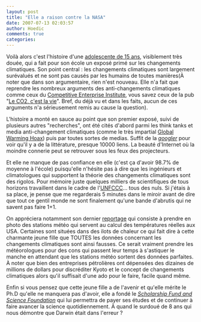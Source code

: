 ```yaml
---
layout: post
title: "Elle a raison contre la NASA"
date: 2007-07-13 02:03:57
author: Hoedic
comments: true
categories: 
---
```



Voilà alors c'est l'histoire d'une [adolescente de 15 ans](http://home.earthlink.net/~ponderthemaunder/), visiblement très douée, qui a fait pour son école un exposé primé sur les changements climatiques. Son point central : les changements climatiques sont largement surévalués et ne sont pas causés par les humains de toutes manières(À noter que dans son argumentaire, rien n'est nouveau. Elle n'a fait que reprendre les nombreux arguments des anti-changements climatiques comme ceux du [Competitive Enterprise Institute](http://www.cei.org/), vous savez ceux de la pub "[Le CO2, c'est la vie](http://youtube.com/results?search_query=Competitive+Enterprise+Institute&search=)". Bref, du déjà vu et dans les faits, aucun de ces arguments n'a sérieusement remis au cause la question).

L'histoire a monté en sauce au point que son premier exposé, suivi de plusieurs autres "recherches", ont été cités d'abord parmi les think tanks et media anti-changement climatiques (comme le très impartial [Global Warming Hoax](http://www.globalwarminghoax.com/)) puis par toutes sortes de medias. Suffit de la [*googler*](http://www.google.ca/search?hl=en&q=%22Kristen+Byrnes%22+&btnG=Search&meta=) pour voir qu'il y a de la littérature, presque 10000 liens. La beauté d'Internet où la moindre connerie peut se retrouver sous les feux des projecteurs.

Et elle ne manque de pas confiance en elle (c'est ça d'avoir 98.7% de moyenne à l'école) puisqu'elle n'hésite pas à dire que les ingénieurs et climatologues qui supportent la théorie des changements climatiques sont des rigolos. Pour mémoire juste quelques milliers de scientifiques de tous horizons travaillent dans le cadre de l'[UNFCCC](http://unfccc.int/)... tous des nuls. Si j'étais à sa place, je pense que me regarderais 5 minutes dans le miroir avant de dire que tout ce gentil monde ne sont finalement qu'une bande d'abrutis qui ne savent pas faire 1+1.

On appréciera notamment son dernier [reportage](http://www.globalwarminghoax.com/e107_plugins/content/content.php?content.7.1) qui consiste à prendre en photo des stations météo qui servent au calcul des températures réelles aux USA. Certaines sont situées dans des ilots de chaleur ce qui fait dire à cette charmante jeune fille que TOUTES les données concernant les changements climatiques sont ainsi fausses. Ce serait vraiment prendre les météorologues pour des cons qui passent leur temps à s'astiquer le manche en attendant que les stations météo sortent des données parfaites. À noter que bien des entreprises pétrolières ont dépensées des dizaines de millions de dollars pour discréditer Kyoto et le concept de changements climatiques alors qu'il suffisait d'une ado pour le faire, facile quand même.

Enfin si vous pensez que cette jeune fille a de l'avenir et qu'elle mérite le Ph.D qu'elle ne manquera pas d'avoir, elle a fondé le *[Scholarship Fund and Science Foundation](http://home.earthlink.net/~ponderthemaunder/id26.html)* qui lui permettra de payer ses études et de continuer à faire avancer la science quotidiennement. À quand le surdoué de 8 ans qui nous démontre que Darwin était dans l'erreur ?

